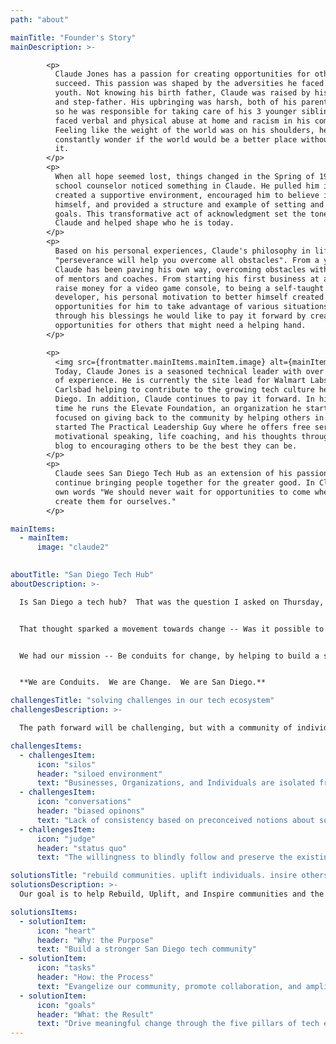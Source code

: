 ```yaml
---
path: "about"

mainTitle: "Founder's Story"
mainDescription: >-

        <p>
          Claude Jones has a passion for creating opportunities for others to
          succeed. This passion was shaped by the adversities he faced in his
          youth. Not knowing his birth father, Claude was raised by his mother
          and step-father. His upbringing was harsh, both of his parents worked
          so he was responsible for taking care of his 3 younger siblings, he
          faced verbal and physical abuse at home and racism in his community.
          Feeling like the weight of the world was on his shoulders, he would
          constantly wonder if the world would be a better place without him in
          it.
        </p>
        <p>
          When all hope seemed lost, things changed in the Spring of 1989. A
          school counselor noticed something in Claude. He pulled him in,
          created a supportive environment, encouraged him to believe in
          himself, and provided a structure and example of setting and achieve
          goals. This transformative act of acknowledgment set the tone for
          Claude and helped shape who he is today.
        </p>
        <p>
          Based on his personal experiences, Claude's philosophy in life is
          "perseverance will help you overcome all obstacles". From a young age
          Claude has been paving his own way, overcoming obstacles with the help
          of mentors and coaches. From starting his first business at age 12 to
          raise money for a video game console, to being a self-taught
          developer, his personal motivation to better himself created
          opportunities for him to take advantage of various situations. And
          through his blessings he would like to pay it forward by creating
          opportunities for others that might need a helping hand.
        </p>

        <p>
          <img src={frontmatter.mainItems.mainItem.image} alt={mainItem.image} style={{ float "right", width "200px" }} />
          Today, Claude Jones is a seasoned technical leader with over 15 years
          of experience. He is currently the site lead for Walmart Labs in
          Carlsbad helping to contribute to the growing tech culture here in San
          Diego. In addition, Claude continues to pay it forward. In his spare
          time he runs the Elevate Foundation, an organization he started
          focused on giving back to the community by helping others in need. He
          started The Practical Leadership Guy where he offers free services for
          motivational speaking, life coaching, and his thoughts through his
          blog to encouraging others to be the best they can be.
        </p>
        <p>
          Claude sees San Diego Tech Hub as an extension of his passions to
          continue bringing people together for the greater good. In Claude's
          own words "We should never wait for opportunities to come when we can
          create them for ourselves."
        </p>

mainItems:
  - mainItem:
      image: "claude2"

      
aboutTitle: "San Diego Tech Hub"
aboutDescription: >-

  Is San Diego a tech hub?  That was the question I asked on Thursday, December 6th, 2018 to a small group of passionate professionals looking to make a difference in the San Diego tech community.  As the discussion concluded, we realized we were missing a unified tech front.  We agreed San Diego had some “tech hubbing” going on across Downtown, Sorrento Valley, and North County, however, these tech communities were operating in a silo.  This begged the question, “what could be accomplished if we **ALL** worked together?”.


  That thought sparked a movement towards change -- Was it possible to bring the San Diego tech community together for the betterment of businesses, organizations, and individuals with the common goal of changing the perception of what it means to be a tech hub for San Diego?


  We had our mission -- Be conduits for change, by helping to build a stronger San Diego tech community through collaboration.  Our goal is not to duplicate efforts, but rather bridge gaps and encourage connections to drive transformative change across the tech community within San Diego.


  **We are Conduits.  We are Change.  We are San Diego.**

challengesTitle: "solving challenges in our tech ecosystem"
challengesDescription: >-

  The path forward will be challenging, but with a community of individual leaders working together, we all can help address the three issues San Diego Tech Hub feels is hindering our tech ecosystem.

challengesItems:
  - challengesItem:
      icon: "silos"
      header: "siloed environment"
      text: "Businesses, Organizations, and Individuals are isolated from each other preventing true end to end collaboration."
  - challengesItem:
      icon: "conversations"
      header: "biased opinons"
      text: "Lack of consistency based on preconceived notions about something or someone that may be favorable or unfavorable based on circumstance."
  - challengesItem:
      icon: "judge"
      header: "status quo"
      text: "The willingness to blindly follow and preserve the existing state of affairs without question."

solutionsTitle: "rebuild communities. uplift individuals. insire others."
solutionsDescription: >-
  Our goal is to help Rebuild, Uplift, and Inspire communities and the people within them.  These are the core founder principles that started with the Elevate Foundation and are translated to drive the WHY, HOW, and WHAT vision of San Diego Tech Hub.

solutionsItems:
  - solutionItem:
      icon: "heart"
      header: "Why: the Purpose"
      text: "Build a stronger San Diego tech community"
  - solutionItem:
      icon: "tasks"
      header: "How: the Process"
      text: "Evangelize our community, promote collaboration, and amplify our tech presence"
  - solutionItem:
      icon: "goals"
      header: "What: the Result"
      text: "Drive meaningful change through the five pillars of tech excellence to enable a thriving San Diego tech community"
---
```

